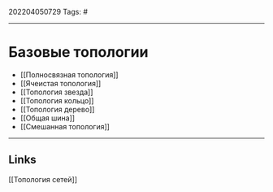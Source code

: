 202204050729
Tags: #

---

# Базовые топологии
- [[Полносвязная топология]]
- [[Ячеистая топология]]
- [[Топология звезда]]
- [[Топология кольцо]]
- [[Топология дерево]]
- [[Общая шина]]
- [[Смешанная топология]]

---
## Links
[[Топология сетей]]